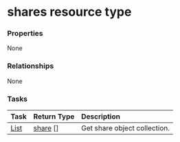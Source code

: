 # shares resource type



### Properties
None

### Relationships
None


### Tasks

| Task		   | Return Type	|Description|
|:---------------|:--------|:----------|
|[List](../api/share_list.md) | [share](share.md) [] |Get share object collection. |

<!-- uuid: 4d7b7ef7-1cd8-4804-9a50-ac5060c40054
2015-10-09 18:12:09 UTC -->